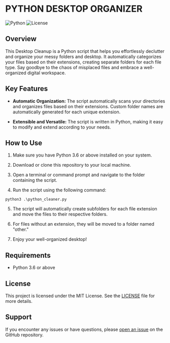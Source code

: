 # PYTHON DESKTOP ORGANIZER

![Python](https://img.shields.io/badge/python-3.6%2B-blue.svg)
![License](https://img.shields.io/badge/license-MIT-green.svg)

## Overview

This Desktop Cleanup is a Python script that helps you effortlessly declutter and organize your messy folders and desktop. It automatically categorizes your files based on their extensions, creating separate folders for each file type. Say goodbye to the chaos of misplaced files and embrace a well-organized digital workspace.

## Key Features

- **Automatic Organization:** The script automatically scans your directories and organizes files based on their extensions. Custom folder names are automatically generated for each unique extension.

- **Extensible and Versatile:** The script is written in Python, making it easy to modify and extend according to your needs.

## How to Use

1. Make sure you have Python 3.6 or above installed on your system.

2. Download or clone this repository to your local machine.

3. Open a terminal or command prompt and navigate to the folder containing the script.

4. Run the script using the following command:

```shell
python3 .\python_cleaner.py
```

5. The script will automatically create subfolders for each file extension and move the files to their respective folders.

6. For files without an extension, they will be moved to a folder named "other."

7. Enjoy your well-organized desktop!

## Requirements

- Python 3.6 or above

## License

This project is licensed under the MIT License. See the [LICENSE](LICENSE) file for more details.

## Support

If you encounter any issues or have questions, please [open an issue](https://github.com/RodolfoMRibeiro/PyDesktopCleanup/issues) on the GitHub repository.
